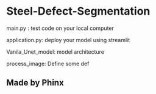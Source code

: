 # Steel-Defect-Segmentation

main.py : test code on your local computer

application.py: deploy your model using streamlit

Vanila_Unet_model: model architecture

process_image: Define some def 

## Made by Phinx

